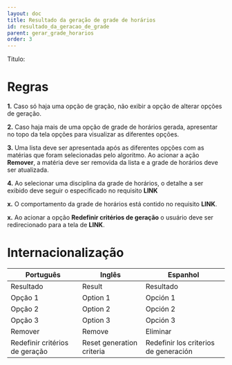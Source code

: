 ```yaml
---
layout: doc
title: Resultado da geração de grade de horários
id: resultado_da_geracao_de_grade
parent: gerar_grade_horarios
order: 3
---
```

Titulo: 

# Regras

**1.** Caso só haja uma opção de gração, não exibir a opção de alterar opções de geração.

**2.** Caso haja mais de uma opção de grade de horários gerada, apresentar no topo da tela opções para visualizar as diferentes opções.

**3.** Uma lista deve ser apresentada após as diferentes opções com as matérias que foram selecionadas pelo algoritmo. Ao acionar a ação **Remover**, a matéria deve ser
removida da lista e a grade de horários deve ser atualizada.

**4.** Ao selecionar uma disciplina da grade de horários, o detalhe a ser exibido deve seguir o especificado no requisito **LINK**

**x.** O comportamento da grade de horários está contido no requisito **LINK**.

**x.** Ao acionar a opção **Redefinir critérios de geração** o usuário deve ser redirecionado para a tela de **LINK**.

# Internacionalização

| Português 			 		 | Inglês 						| Espanhol								|
| ------------------------------ | ---------------------------- | -------------------------------------	|
| Resultado 			 		 | Result						| Resultado								|
| Opção 1			 			 | Option 1						| Opción 1								|
| Opção 2			 			 | Option 2						| Opción 2								|
| Opção 3			 			 | Option 3						| Opción 3								|
| Remover 			 			 | Remove						| Eliminar								|
| Redefinir critérios de geração | Reset generation criteria	| Redefinir los criterios de generación |